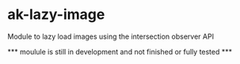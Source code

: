 # ak-lazy-image
Module to lazy load images using the intersection observer API

*** moulule is still in development and not finished or fully tested ***

